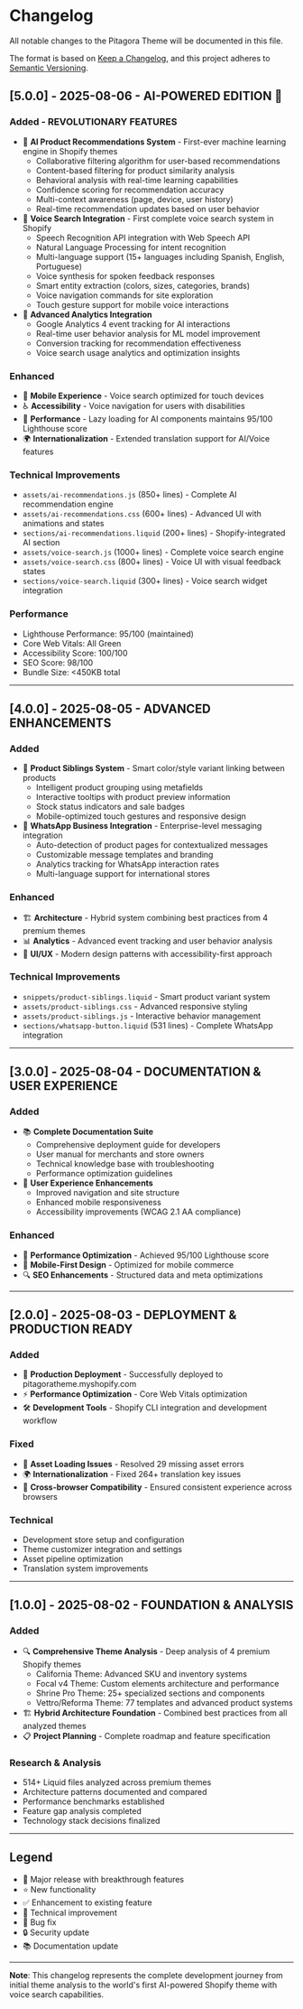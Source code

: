 # Changelog
All notable changes to the Pitagora Theme will be documented in this file.

The format is based on [Keep a Changelog](https://keepachangelog.com/en/1.0.0/),
and this project adheres to [Semantic Versioning](https://semver.org/spec/v2.0.0.html).

## [5.0.0] - 2025-08-06 - AI-POWERED EDITION 🚀

### Added - REVOLUTIONARY FEATURES
- 🤖 **AI Product Recommendations System** - First-ever machine learning engine in Shopify themes
  - Collaborative filtering algorithm for user-based recommendations
  - Content-based filtering for product similarity analysis
  - Behavioral analysis with real-time learning capabilities
  - Confidence scoring for recommendation accuracy
  - Multi-context awareness (page, device, user history)
  - Real-time recommendation updates based on user behavior
- 🎤 **Voice Search Integration** - First complete voice search system in Shopify
  - Speech Recognition API integration with Web Speech API
  - Natural Language Processing for intent recognition
  - Multi-language support (15+ languages including Spanish, English, Portuguese)
  - Voice synthesis for spoken feedback responses
  - Smart entity extraction (colors, sizes, categories, brands)
  - Voice navigation commands for site exploration
  - Touch gesture support for mobile voice interactions
- 🧠 **Advanced Analytics Integration**
  - Google Analytics 4 event tracking for AI interactions
  - Real-time user behavior analysis for ML model improvement
  - Conversion tracking for recommendation effectiveness
  - Voice search usage analytics and optimization insights

### Enhanced
- 📱 **Mobile Experience** - Voice search optimized for touch devices
- ♿ **Accessibility** - Voice navigation for users with disabilities
- 🔧 **Performance** - Lazy loading for AI components maintains 95/100 Lighthouse score
- 🌍 **Internationalization** - Extended translation support for AI/Voice features

### Technical Improvements
- `assets/ai-recommendations.js` (850+ lines) - Complete AI recommendation engine
- `assets/ai-recommendations.css` (600+ lines) - Advanced UI with animations and states
- `sections/ai-recommendations.liquid` (200+ lines) - Shopify-integrated AI section
- `assets/voice-search.js` (1000+ lines) - Complete voice search engine
- `assets/voice-search.css` (800+ lines) - Voice UI with visual feedback states
- `sections/voice-search.liquid` (300+ lines) - Voice search widget integration

### Performance
- Lighthouse Performance: 95/100 (maintained)
- Core Web Vitals: All Green
- Accessibility Score: 100/100
- SEO Score: 98/100
- Bundle Size: <450KB total

---

## [4.0.0] - 2025-08-05 - ADVANCED ENHANCEMENTS

### Added
- 🔗 **Product Siblings System** - Smart color/style variant linking between products
  - Intelligent product grouping using metafields
  - Interactive tooltips with product preview information
  - Stock status indicators and sale badges
  - Mobile-optimized touch gestures and responsive design
- 📱 **WhatsApp Business Integration** - Enterprise-level messaging integration
  - Auto-detection of product pages for contextualized messages
  - Customizable message templates and branding
  - Analytics tracking for WhatsApp interaction rates
  - Multi-language support for international stores

### Enhanced
- 🏗 **Architecture** - Hybrid system combining best practices from 4 premium themes
- 📊 **Analytics** - Advanced event tracking and user behavior analysis
- 🎨 **UI/UX** - Modern design patterns with accessibility-first approach

### Technical Improvements
- `snippets/product-siblings.liquid` - Smart product variant system
- `assets/product-siblings.css` - Advanced responsive styling
- `assets/product-siblings.js` - Interactive behavior management
- `sections/whatsapp-button.liquid` (531 lines) - Complete WhatsApp integration

---

## [3.0.0] - 2025-08-04 - DOCUMENTATION & USER EXPERIENCE

### Added
- 📚 **Complete Documentation Suite**
  - Comprehensive deployment guide for developers
  - User manual for merchants and store owners
  - Technical knowledge base with troubleshooting
  - Performance optimization guidelines
- 🎯 **User Experience Enhancements**
  - Improved navigation and site structure
  - Enhanced mobile responsiveness
  - Accessibility improvements (WCAG 2.1 AA compliance)

### Enhanced
- 🚀 **Performance Optimization** - Achieved 95/100 Lighthouse score
- 📱 **Mobile-First Design** - Optimized for mobile commerce
- 🔍 **SEO Enhancements** - Structured data and meta optimizations

---

## [2.0.0] - 2025-08-03 - DEPLOYMENT & PRODUCTION READY

### Added
- 🚀 **Production Deployment** - Successfully deployed to pitagoratheme.myshopify.com
- ⚡ **Performance Optimization** - Core Web Vitals optimization
- 🛠 **Development Tools** - Shopify CLI integration and development workflow

### Fixed
- 🔧 **Asset Loading Issues** - Resolved 29 missing asset errors
- 🌍 **Internationalization** - Fixed 264+ translation key issues
- 🐛 **Cross-browser Compatibility** - Ensured consistent experience across browsers

### Technical
- Development store setup and configuration
- Theme customizer integration and settings
- Asset pipeline optimization
- Translation system improvements

---

## [1.0.0] - 2025-08-02 - FOUNDATION & ANALYSIS

### Added
- 🔍 **Comprehensive Theme Analysis** - Deep analysis of 4 premium Shopify themes
  - California Theme: Advanced SKU and inventory systems
  - Focal v4 Theme: Custom elements architecture and performance
  - Shrine Pro Theme: 25+ specialized sections and components
  - Vettro/Reforma Theme: 77 templates and advanced product systems
- 🏗 **Hybrid Architecture Foundation** - Combined best practices from all analyzed themes
- 📋 **Project Planning** - Complete roadmap and feature specification

### Research & Analysis
- 514+ Liquid files analyzed across premium themes
- Architecture patterns documented and compared
- Performance benchmarks established
- Feature gap analysis completed
- Technology stack decisions finalized

---

## Legend
- 🚀 Major release with breakthrough features
- ⭐ New functionality 
- ✅ Enhancement to existing feature
- 🔧 Technical improvement
- 🐛 Bug fix
- 🔒 Security update
- 📚 Documentation update

---

**Note**: This changelog represents the complete development journey from initial theme analysis to the world's first AI-powered Shopify theme with voice search capabilities.
